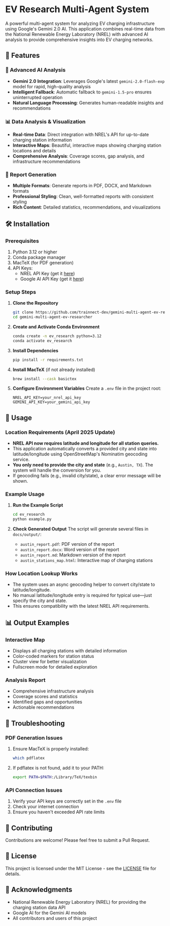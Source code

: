 # EV Research Multi-Agent System

A powerful multi-agent system for analyzing EV charging infrastructure using Google's Gemini 2.0 AI. This application combines real-time data from the National Renewable Energy Laboratory (NREL) with advanced AI analysis to provide comprehensive insights into EV charging networks.

## 🚀 Features

### 🤖 Advanced AI Analysis
- **Gemini 2.0 Integration**: Leverages Google's latest `gemini-2.0-flash-exp` model for rapid, high-quality analysis
- **Intelligent Fallback**: Automatic fallback to `gemini-1.5-pro` ensures uninterrupted operation
- **Natural Language Processing**: Generates human-readable insights and recommendations

### 📊 Data Analysis & Visualization
- **Real-time Data**: Direct integration with NREL's API for up-to-date charging station information
- **Interactive Maps**: Beautiful, interactive maps showing charging station locations and details
- **Comprehensive Analysis**: Coverage scores, gap analysis, and infrastructure recommendations

### 📝 Report Generation
- **Multiple Formats**: Generate reports in PDF, DOCX, and Markdown formats
- **Professional Styling**: Clean, well-formatted reports with consistent styling
- **Rich Content**: Detailed statistics, recommendations, and visualizations

## 🛠 Installation

### Prerequisites
1. Python 3.12 or higher
2. Conda package manager
3. MacTeX (for PDF generation)
4. API Keys:
   - NREL API Key (get it [here](https://developer.nrel.gov/signup/))
   - Google AI API Key (get it [here](https://ai.google.dev/))

### Setup Steps

1. **Clone the Repository**
   ```bash
   git clone https://github.com/trainnect-dev/gemini-multi-agent-ev-researcher.git
   cd gemini-multi-agent-ev-researcher
   ```

2. **Create and Activate Conda Environment**
   ```bash
   conda create -n ev_research python=3.12
   conda activate ev_research
   ```

3. **Install Dependencies**
   ```bash
   pip install -r requirements.txt
   ```

4. **Install MacTeX** (if not already installed)
   ```bash
   brew install --cask basictex
   ```

5. **Configure Environment Variables**
   Create a `.env` file in the project root:
   ```env
   NREL_API_KEY=your_nrel_api_key
   GEMINI_API_KEY=your_gemini_api_key
   ```

## 🚀 Usage

### Location Requirements (April 2025 Update)
- **NREL API now requires latitude and longitude for all station queries.**
- This application automatically converts a provided city and state into latitude/longitude using OpenStreetMap's Nominatim geocoding service.
- **You only need to provide the city and state** (e.g., `Austin, TX`). The system will handle the conversion for you.
- If geocoding fails (e.g., invalid city/state), a clear error message will be shown.

### Example Usage

1. **Run the Example Script**
   ```bash
   cd ev_research
   python example.py
   ```

2. **Check Generated Output**
   The script will generate several files in `docs/output/`:
   - `austin_report.pdf`: PDF version of the report
   - `austin_report.docx`: Word version of the report
   - `austin_report.md`: Markdown version of the report
   - `austin_stations_map.html`: Interactive map of charging stations

### How Location Lookup Works
- The system uses an async geocoding helper to convert city/state to latitude/longitude.
- No manual latitude/longitude entry is required for typical use—just specify the city and state.
- This ensures compatibility with the latest NREL API requirements.

## 📊 Output Examples

### Interactive Map
- Displays all charging stations with detailed information
- Color-coded markers for station status
- Cluster view for better visualization
- Fullscreen mode for detailed exploration

### Analysis Report
- Comprehensive infrastructure analysis
- Coverage scores and statistics
- Identified gaps and opportunities
- Actionable recommendations

## 🔧 Troubleshooting

### PDF Generation Issues
1. Ensure MacTeX is properly installed:
   ```bash
   which pdflatex
   ```
2. If pdflatex is not found, add it to your PATH:
   ```bash
   export PATH=$PATH:/Library/TeX/texbin
   ```

### API Connection Issues
1. Verify your API keys are correctly set in the `.env` file
2. Check your internet connection
3. Ensure you haven't exceeded API rate limits

## 🤝 Contributing

Contributions are welcome! Please feel free to submit a Pull Request.

## 📄 License

This project is licensed under the MIT License - see the [LICENSE](LICENSE) file for details.

## 🙏 Acknowledgments

- National Renewable Energy Laboratory (NREL) for providing the charging station data API
- Google AI for the Gemini AI models
- All contributors and users of this project




